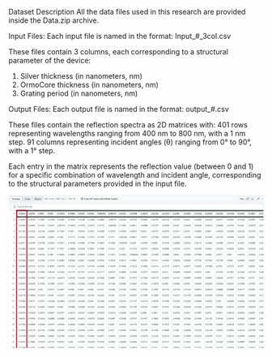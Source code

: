 Dataset Description
All the data files used in this research are provided inside the Data.zip archive.

Input Files:
Each input file is named in the format: Input_#_3col.csv

These files contain 3 columns, each corresponding to a structural parameter of the device:
1. Silver thickness (in nanometers, nm)
2. OrmoCore thickness (in nanometers, nm)
3. Grating period (in nanometers, nm)


Output Files:
Each output file is named in the format: output_#.csv

These files contain the reflection spectra as 2D matrices with:
401 rows representing wavelengths ranging from 400 nm to 800 nm, with a 1 nm step.
91 columns representing incident angles (θ) ranging from 0° to 90°, with a 1° step.

Each entry in the matrix represents the reflection value (between 0 and 1) for a specific combination of wavelength and incident angle, corresponding to the structural parameters provided in the input file.

![output file example](https://github.com/ShahrzadDG/Inverse-Design-of-Hybrid-Waveguide-Grating/blob/main/Data_samples/output_example.PNG?raw=true)



